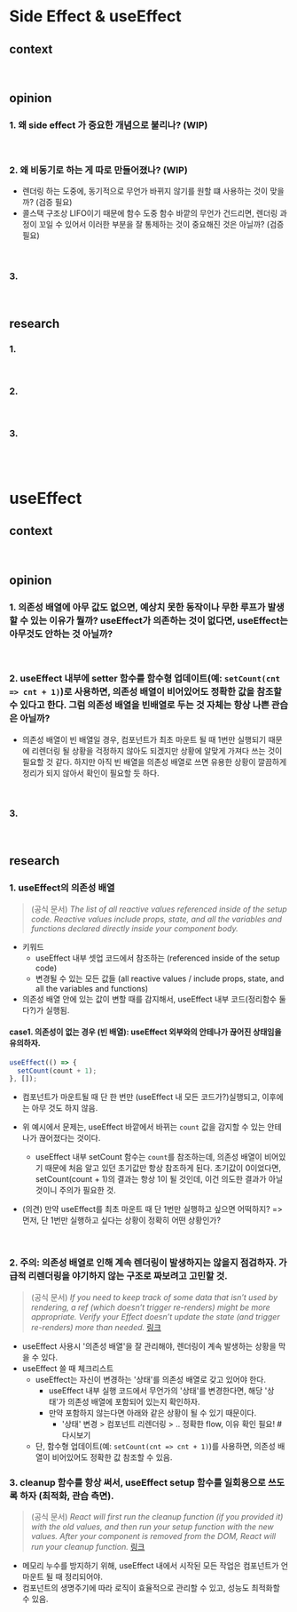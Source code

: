 # Side Effect & useEffect

## context

<br>

## opinion

### 1. 왜 side effect 가 중요한 개념으로 불리나? (WIP)

<br>

### 2. 왜 비동기로 하는 게 따로 만들어졌나? (WIP)

- 렌더링 하는 도중에, 동기적으로 무언가 바뀌지 않기를 원할 떄 사용하는 것이 맞을까? (검증 필요)
- 콜스택 구조상 LIFO이기 때문에 함수 도중 함수 바깥의 무언가 건드리면, 렌더링 과정이 꼬일 수 있어서 이러한 부분을 잘 통제하는 것이 중요해진 것은 아닐까? (검증 필요)

<br>

### 3.

<br>

## research

### 1.

<br>

### 2.

<br>

### 3.

<br>
<br>

# useEffect

## context

<br>

## opinion

### 1. 의존성 배열에 아무 값도 없으면, 예상치 못한 동작이나 무한 루프가 발생할 수 있는 이유가 뭘까? useEffect가 의존하는 것이 없다면, useEffect는 아무것도 안하는 것 아닐까?

<br>

### 2. useEffect 내부에 setter 함수를 함수형 업데이트(예: `setCount(cnt => cnt + 1)`)로 사용하면, 의존성 배열이 비어있어도 정확한 값을 참조할 수 있다고 한다. 그럼 의존성 배열을 빈배열로 두는 것 자체는 항상 나쁜 관습은 아닐까?

- 의존성 배열이 빈 배열일 경우, 컴포넌트가 최초 마운트 될 때 1번만 실행되기 때문에 리렌더링 될 상황을 걱정하지 않아도 되겠지만 상황에 알맞게 가져다 쓰는 것이 필요할 것 같다. 하지만 아직 빈 배열을 의존성 배열로 쓰면 유용한 상황이 깔끔하게 정리가 되지 않아서 확인이 필요할 듯 하다.

<br>

### 3.

<br>

## research

### 1. useEffect의 의존성 배열

> (공식 문서)
> _The list of all reactive values referenced inside of the setup code. Reactive values include props, state, and all the variables and functions declared directly inside your component body._

- 키워드
  - useEffect 내부 셋업 코드에서 참조하는 (referenced inside of the setup code)
  - 변경될 수 있는 모든 값들 (all reactive values / include props, state, and all the variables and functions)
- 의존성 배열 안에 있는 값이 변할 때를 감지해서, useEffect 내부 코드(정리함수 둘다?)가 실행됨.

#### case1. 의존성이 없는 경우 (빈 배열): useEffect 외부와의 안테나가 끊어진 상태임을 유의하자.

```js
useEffect(() => {
  setCount(count + 1);
}, []);
```

- 컴포넌트가 마운트될 때 단 한 번만 (useEffect 내 모든 코드가?)실행되고, 이후에는 아무 것도 하지 않음.
- 위 예시에서 문제는, useEffect 바깥에서 바뀌는 `count` 값을 감지할 수 있는 안테나가 끊어졌다는 것이다.

  - useEffect 내부 setCount 함수는 `count`를 참조하는데, 의존성 배열이 비어있기 때문에 처음 알고 있던 초기값만 항상 참조하게 된다. 초기값이 0이었다면, setCount(count + 1)의 결과는 항상 1이 될 것인데, 이건 의도한 결과가 아닐 것이니 주의가 필요한 것.

- (의견) 만약 useEffect를 최초 마운트 때 단 1번만 실행하고 싶으면 어떡하지? => 먼저, 단 1번만 실행하고 싶다는 상황이 정확히 어떤 상황인가?

<br>

### 2. 주의: 의존성 배열로 인해 계속 렌더링이 발생하지는 않을지 점검하자. 가급적 리렌더링을 야기하지 않는 구조로 짜보려고 고민할 것.

> (공식 문서) _If you need to keep track of some data that isn’t used by rendering, a ref (which doesn’t trigger re-renders) might be more appropriate. Verify your Effect doesn’t update the state (and trigger re-renders) more than needed._ [링크](https://react.dev/reference/react/useEffect#my-effect-keeps-re-running-in-an-infinite-cycle)

- useEffect 사용시 '의존성 배열'을 잘 관리해야, 렌더링이 계속 발생하는 상황을 막을 수 있다.
- useEffect 쓸 때 체크리스트
  - useEffect는 자신이 변경하는 '상태'를 의존성 배열로 갖고 있어야 한다.
    - useEffect 내부 실행 코드에서 무언가의 '상태'를 변경한다면, 해당 '상태'가 의존성 배열에 포함되어 있는지 확인하자.
    - 만약 포함하지 않는다면 아래와 같은 상황이 될 수 있기 때문이다.
      - '상태' 변경 > 컴포넌트 리렌더링 > .. 정확한 flow, 이유 확인 필요! #다시보기
  - 단, 함수형 업데이트(예: `setCount(cnt => cnt + 1)`)를 사용하면, 의존성 배열이 비어있어도 정확한 값 참조할 수 있음.

### 3. cleanup 함수를 항상 써서, useEffect setup 함수를 일회용으로 쓰도록 하자 (최적화, 관습 측면).

> (공식 문서) _React will first run the cleanup function (if you provided it) with the old values, and then run your setup function with the new values. After your component is removed from the DOM, React will run your cleanup function._ [링크](https://react.dev/reference/react/useEffect#parameters)

- 메모리 누수를 방지하기 위해, useEffect 내에서 시작된 모든 작업은 컴포넌트가 언마운트 될 때 정리되어야.
- 컴포넌트의 생명주기에 따라 로직이 효율적으로 관리할 수 있고, 성능도 최적화할 수 있음.

<br>
